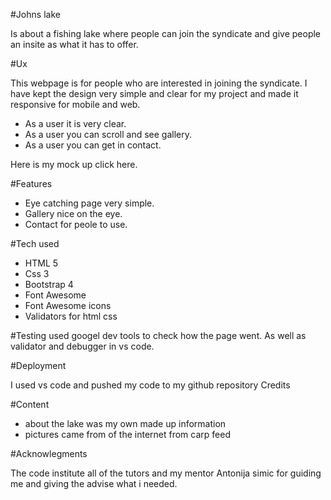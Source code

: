 #Johns lake

Is about a fishing lake where people can join the syndicate and give people an insite as what it has to offer.

#Ux

This webpage is for people who are interested in joining the syndicate. I have kept the design very simple and clear for my project and made it responsive for mobile and web.

- As a user it is very clear.
- As a user you can scroll and see gallery.
- As a user you can get in contact.

Here is my mock up click here.

#Features

- Eye catching page very simple.
- Gallery nice on the eye.
- Contact for peole to use.

#Tech used

- HTML 5
- Css 3
- Bootstrap 4
- Font Awesome
- Font Awesome icons
- Validators for html css

#Testing
used googel dev tools to check how the page went. As well as validator and debugger in vs code.

#Deployment

I used vs code and pushed my code to my github repository
Credits

#Content

- about the lake was my own made up information
- pictures came from of the internet from carp feed

#Acknowlegments

The code institute all of the tutors and my mentor Antonija simic for guiding me and giving the advise what i needed.
